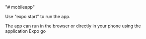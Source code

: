 "# mobileapp" 

Use "expo start" to run the app.

The app can run in the browser or directly in your phone using the application Expo go
